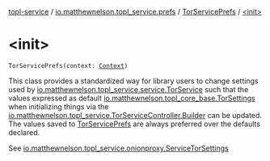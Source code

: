 [topl-service](../../index.md) / [io.matthewnelson.topl_service.prefs](../index.md) / [TorServicePrefs](index.md) / [&lt;init&gt;](./-init-.md)

# &lt;init&gt;

`TorServicePrefs(context: `[`Context`](https://developer.android.com/reference/android/content/Context.html)`)`

This class provides a standardized way for library users to change settings used
by [io.matthewnelson.topl_service.service.TorService](#) such that the values expressed
as default [io.matthewnelson.topl_core_base.TorSettings](file:/home/matthew/AndroidStudioProjects/personal_projects/TorOnionProxyLibrary-Android/docs/topl-core-base/io.matthewnelson.topl_core_base/-tor-settings/index.md) when initializing things via
the [io.matthewnelson.topl_service.TorServiceController.Builder](../../io.matthewnelson.topl_service/-tor-service-controller/-builder/index.md) can be updated. The
values saved to [TorServicePrefs](index.md) are always preferred over the defaults declared.

See [io.matthewnelson.topl_service.onionproxy.ServiceTorSettings](#)

